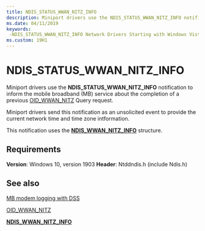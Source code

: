 ```yaml
---
title: NDIS_STATUS_WWAN_NITZ_INFO
description: Miniport drivers use the NDIS_STATUS_WWAN_NITZ_INFO notification to inform the mobile broadband (MB) service about the completion of a previous OID_WWAN_NITZ Query request.
ms.date: 04/11/2019
keywords: 
 -NDIS_STATUS_WWAN_NITZ_INFO Network Drivers Starting with Windows Vista
ms.custom: 19H1
---
```


# NDIS_STATUS_WWAN_NITZ_INFO

Miniport drivers use the **NDIS_STATUS_WWAN_NITZ_INFO** notification to inform the mobile broadband (MB) service about the completion of a previous [OID_WWAN_NITZ](oid-wwan-nitz.md) Query request.

Miniport drivers send this notification as an unsolicited event to provide the current network time and time zone intformation.

This notification uses the [**NDIS_WWAN_NITZ_INFO**](/windows-hardware/drivers/ddi/ndiswwan/ns-ndiswwan-_ndis_wwan_nitz_info) structure.

## Requirements

**Version**: Windows 10, version 1903
**Header**: Ntddndis.h (include Ndis.h)

## See also

[MB modem logging with DSS](mb-modem-logging-with-dss.md)

[OID_WWAN_NITZ](oid-wwan-nitz.md)

[**NDIS_WWAN_NITZ_INFO**](/windows-hardware/drivers/ddi/ndiswwan/ns-ndiswwan-_ndis_wwan_nitz_info)
